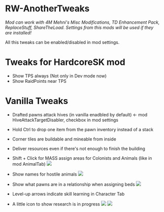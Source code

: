# RW-AnotherTweaks

_Mod can work with 4M Mehni's Misc Modifications, TD Enhancement Pack, ReplaceStuff, ShareTheLoad.
Settings from this mods will be used if they are installed!_

All this tweaks can be enabled/disabled in mod settings.

# Tweaks for HardcoreSK mod
* Show TPS always (Not only in Dev mode now)
* Show RaidPoints near TPS

# Vanilla Tweaks
* Drafted pawns attack hives (in vanilla enadbled by default) <- mod HiveAttackTargetDisabler, checkbox in mod settings
* Hold Ctrl to drop one item from the pawn inventory instead of a stack
* Corner tiles are buildable and mineable from inside
* Deliver resources even if there's not enough to finish the building

* Shift + Click for MASS assign areas for Colonists and Animals (like in mod AnimalTab)
![](https://i.imgur.com/nJ3pegL.png)

* Show names for hostile animals
![](https://i.imgur.com/ACERrBu.png)

* Show what pawns are in a relationship when assigning beds
![](http://s01.geekpic.net/di-Z23HLB.png)

* Level-up arrows indicate skill learning in Character Tab
* A little icon to show research is in progress
![](https://i.imgur.com/vIuhGAi.png)
![](https://i.imgur.com/ZybGqkA.png)

